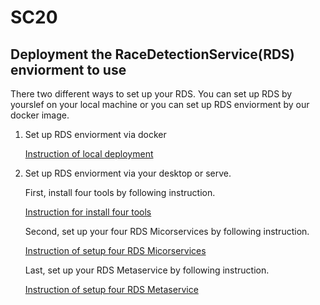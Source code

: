 # SC20

## Deployment the RaceDetectionService(RDS) enviorment to use

  There two different ways to set up your RDS. You can set up RDS by yourslef on your local machine or you can set up RDS     enviorment by our docker image. 

1. Set up RDS enviorment via docker

      [Instruction of local deployment](deployment.md)

2. Set up RDS enviorment via your desktop or serve.

   First, install four tools by following instruction.

      [Instruction for install four tools](InstallTool.md)
   
   Second, set up your four RDS Micorservices by following instruction.
    
      [Instruction of setup four RDS Micorservices](MicroserviceSetup.md)
     
   Last, set up your RDS Metaservice by following instruction.
    
      [Instruction of setup four RDS Metaservice](MetaserviceSetup.md)
